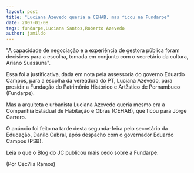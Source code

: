 ```yaml
---
layout: post
title: "Luciana Azevedo queria a CEHAB, mas ficou na Fundarpe"
date: 2007-01-08
tags: fundarpe,Luciana Santos,Roberto Azevedo
author: jamildo
---
```

"A capacidade de negocia&ccedil;&atilde;o e a experi&ecirc;ncia de gestora p&uacute;blica foram decisivos para a escolha, tomada em conjunto com o secret&aacute;rio da cultura, Ariano Suassuna".

Essa foi a justificativa, dada em nota pela assessoria do governo Eduardo Campos, para a escolha da vereadora do PT, Luciana Azevedo, para presidir a Funda&ccedil;&atilde;o do Patrim&ocirc;nio Hist&oacute;rico e Art?stico de Pernambuco (Fundarpe).

Mas a arquiteta e urbanista Luciana Azevedo queria mesmo era a Companhia Estadual de Habita&ccedil;&atilde;o e Obras (CEHAB), que ficou para Jorge Carrero.

O an&uacute;ncio foi feito na tarde desta segunda-feira pelo secret&aacute;rio da Educa&ccedil;&atilde;o, Danilo Cabral, ap&oacute;s despacho com o governador Eduardo Campos (PSB).

Leia o que o Blog do JC publicou mais cedo sobre a Fundarpe.

(Por Cec?lia Ramos)
